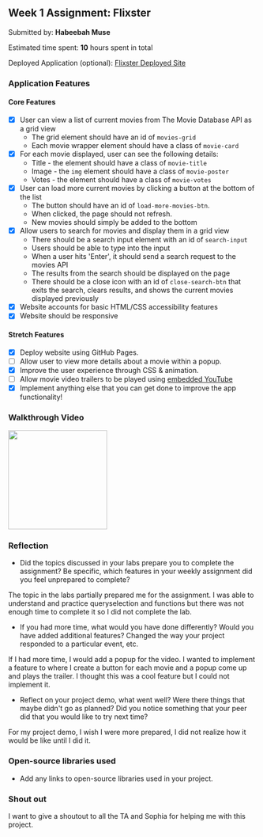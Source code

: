 

## Week 1 Assignment: Flixster

Submitted by: **Habeebah Muse**

Estimated time spent: **10** hours spent in total

Deployed Application (optional): [Flixster Deployed Site](https://habeebah157.github.io/site-week1-project1-flixster-starter/)

### Application Features

#### Core Features

- [x] User can view a list of current movies from The Movie Database API as a grid view
  - The grid element should have an id of `movies-grid`
  - Each movie wrapper element should have a class of `movie-card`
- [x] For each movie displayed, user can see the following details:
  - Title - the element should have a class of `movie-title`
  - Image - the `img` element should have a class of `movie-poster`
  - Votes - the element should have a class of `movie-votes`
- [x] User can load more current movies by clicking a button at the bottom of the list
  - The button should have an id of `load-more-movies-btn`.
  - When clicked, the page should not refresh.
  - New movies should simply be added to the bottom
- [x] Allow users to search for movies and display them in a grid view
  - There should be a search input element with an id of `search-input`
  - Users should be able to type into the input
  - When a user hits 'Enter', it should send a search request to the movies API
  - The results from the search should be displayed on the page
  - There should be a close icon with an id of `close-search-btn` that exits the search, clears results, and shows the current movies displayed previously
- [x] Website accounts for basic HTML/CSS accessibility features
- [x] Website should be responsive

#### Stretch Features

- [x] Deploy website using GitHub Pages.
- [ ] Allow user to view more details about a movie within a popup.
- [x] Improve the user experience through CSS & animation.
- [ ] Allow movie video trailers to be played using [embedded YouTube](https://support.google.com/youtube/answer/171780?hl=en)
- [x] Implement anything else that you can get done to improve the app functionality!

### Walkthrough Video

<img src="http://g.recordit.co/F3iMO0h3Yk.gif" width=200><br>


### Reflection

- Did the topics discussed in your labs prepare you to complete the assignment? Be specific, which features in your weekly assignment did you feel unprepared to complete?

The topic in the labs partially prepared me for the assignment. I was able to understand and practice queryselection and functions but there was not enough time to complete it so I did not complete the lab. 

- If you had more time, what would you have done differently? Would you have added additional features? Changed the way your project responded to a particular event, etc.
  
If I had more time, I would add a popup for the video. I wanted to implement a feature to where I create a button for each movie and a popup come up and plays the trailer. I thought this was a cool feature but I could not implement it.  

- Reflect on your project demo, what went well? Were there things that maybe didn't go as planned? Did you notice something that your peer did that you would like to try next time?

For my project demo, I wish I were more prepared, I did not realize how it would be like until I did it. 
### Open-source libraries used

- Add any links to open-source libraries used in your project.

### Shout out

I want to give a shoutout to all the TA and Sophia for helping me with this project. 